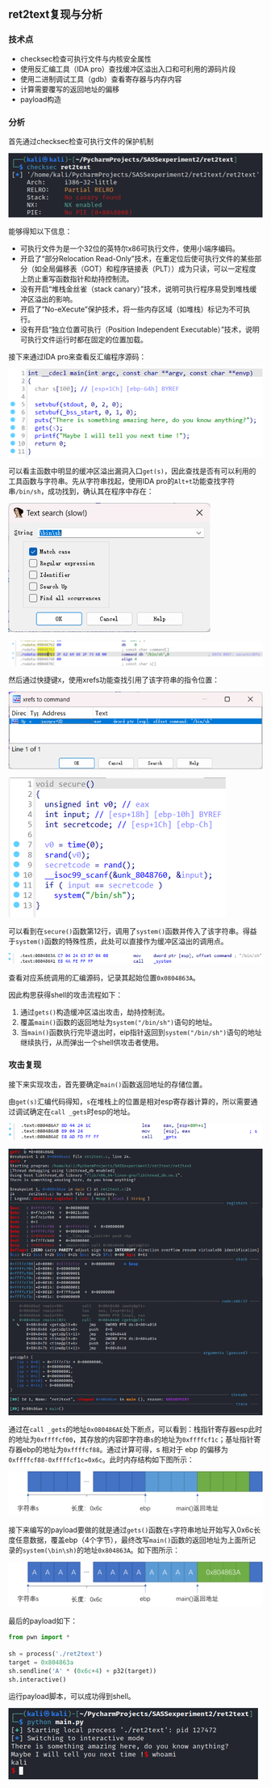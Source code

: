 ## ret2text复现与分析

### 技术点

- checksec检查可执行文件与内核安全属性
- 使用反汇编工具（IDA pro）查找缓冲区溢出入口和可利用的源码片段
- 使用二进制调试工具（gdb）查看寄存器与内存内容
- 计算需要覆写的返回地址的偏移
- payload构造

### 分析

首先通过checksec检查可执行文件的保护机制


![image-20230413204256822](https://raw.githubusercontent.com/SuperMaxine/pic-repo/master/img/202304132043972.png "checksec检查ret2text结果")

能够得知以下信息：

- 可执行文件为是一个32位的英特尔x86可执行文件，使用小端序编码。
- 开启了“部分Relocation Read-Only”技术，在重定位后使可执行文件的某些部分（如全局偏移表（GOT）和程序链接表（PLT））成为只读，可以一定程度上防止重写函数指针和劫持控制流。
- 没有开启“堆栈金丝雀（stack canary）”技术，说明可执行程序易受到堆栈缓冲区溢出的影响。
- 开启了“No-eXecute”保护技术，将一些内存区域（如堆栈）标记为不可执行。
- 没有开启“独立位置可执行（Position Independent Executable）”技术，说明可执行文件运行时都在固定的位置加载。

接下来通过IDA pro来查看反汇编程序源码：

![image-20230417110103303](https://raw.githubusercontent.com/SuperMaxine/pic-repo/master/img/202304171334489.png)

可以看主函数中明显的缓冲区溢出漏洞入口`get(s)`，因此查找是否有可以利用的工具函数与字符串。先从字符串找起，使用IDA pro的`Alt+t`功能查找字符串`/bin/sh`，成功找到，确认其在程序中存在：

![image-20230417155342041](https://raw.githubusercontent.com/SuperMaxine/pic-repo/master/img/202304171553065.png)

![image-20230417155155065](https://raw.githubusercontent.com/SuperMaxine/pic-repo/master/img/202304171551108.png)

然后通过快捷键`X`，使用xrefs功能查找引用了该字符串的指令位置：

![image-20230417155414574](https://raw.githubusercontent.com/SuperMaxine/pic-repo/master/img/202304171554595.png)

![image-20230417155930178](https://raw.githubusercontent.com/SuperMaxine/pic-repo/master/img/202304171559200.png)

可以看到在`secure()`函数第12行，调用了`system()`函数并传入了该字符串。得益于`system()`函数的特殊性质，此处可以直接作为缓冲区溢出的调用点。

![image-20230417222453437](https://raw.githubusercontent.com/SuperMaxine/pic-repo/master/img/202304172224451.png)

查看对应系统调用的汇编源码，记录其起始位置`0x0804863A`。

因此构思获得shell的攻击流程如下：

1. 通过`gets()`构造缓冲区溢出攻击，劫持控制流。
2. 覆盖`main()`函数的返回地址为`system("/bin/sh")`语句的地址。
3. 当`main()`函数执行完毕退出时，eip指针返回到`system("/bin/sh")`语句的地址继续执行，从而弹出一个shell供攻击者使用。

### 攻击复现

接下来实现攻击，首先要确定`main()`函数返回地址的存储位置。

由`get(s)`汇编代码得知，`s`在堆栈上的位置是相对esp寄存器计算的，所以需要通过调试确定在`call _gets`时esp的地址。

![image-20230417213824829](https://raw.githubusercontent.com/SuperMaxine/pic-repo/master/img/202304172138855.png)

![image-20230417214429598](https://raw.githubusercontent.com/SuperMaxine/pic-repo/master/img/202304172144640.png)

通过在`call _gets`的地址`0x080486AE`处下断点，可以看到：栈指针寄存器esp此时的地址为`0xffffcf00`，其存放的内容即字符串`s`的地址为`0xffffcf1c`；基址指针寄存器ebp的地址为`0xffffcf88`。通过计算可得，s 相对于 ebp 的偏移为 `0xffffcf88-0xffffcf1c=0x6c`。此时内存结构如下图所示：

![image-20230418171910241](https://raw.githubusercontent.com/SuperMaxine/pic-repo/master/img/202304181719277.png)

接下来编写的payload要做的就是通过`gets()`函数在`s`字符串地址开始写入0x6c长度任意数据，覆盖ebp（4个字节），最终改写`main()`函数的返回地址为上面所记录的`system(\bin\sh)`的地址`0x804863A`。如下图所示：

![image-20230423115955380](https://raw.githubusercontent.com/SuperMaxine/pic-repo/master/img/202304231159405.png)

最后的payload如下：

```python
from pwn import *

sh = process('./ret2text')
target = 0x804863a
sh.sendline('A' * (0x6c+4) + p32(target))
sh.interactive()
```

运行payload脚本，可以成功得到shell。

![image-20230417222746252](https://raw.githubusercontent.com/SuperMaxine/pic-repo/master/img/202304172227266.png)
